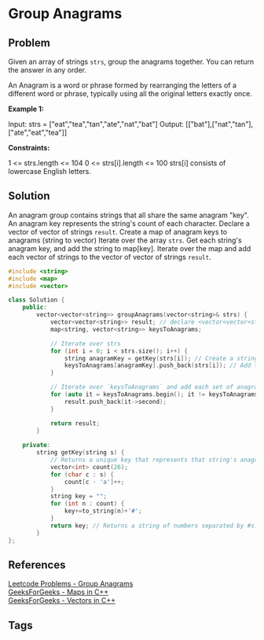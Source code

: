 # Group Anagrams

## Problem
Given an array of strings `strs`, group the anagrams together. You can return the answer in any order.

An Anagram is a word or phrase formed by rearranging the letters of a different word or phrase, typically using all the original letters exactly once.

**Example 1:**

Input: strs = ["eat","tea","tan","ate","nat","bat"]
Output: [["bat"],["nat","tan"],["ate","eat","tea"]]

**Constraints:**

1 <= strs.length <= 104
0 <= strs[i].length <= 100
strs[i] consists of lowercase English letters.

## Solution
An anagram group contains strings that all share the same anagram "key". An anagram key represents the string's count of each character.
Declare a vector of vector of strings `result`.
Create a map of anagram keys to anagrams (string to vector<string>)
Iterate over the array `strs`.
Get each string's anagram key, and add the string to map[key].
Iterate over the map and add each vector of strings to the vector of vector of strings `result`.

```c++
#include <string>
#include <map>
#include <vector>

class Solution {
    public:
        vector<vector<string>> groupAnagrams(vector<string>& strs) {
            vector<vector<string>> result; // declare <vector<vector<string> `result`
            map<string, vector<string>> keysToAnagrams;

            // Iterate over strs
            for (int i = 0; i < strs.size(); i++) {
                string anagramKey = getKey(strs[i]); // Create a string `anagramKey` for each str
                keysToAnagrams[anagramKey].push_back(strs[i]); // Add the string to a map `keysToAnagrams`
            }

            // Iterate over `keysToAnagrams` and add each set of anagrams to its own vector, and add the vector to `result` 
            for (auto it = keysToAnagrams.begin(); it != keysToAnagrams.end(); it++) {
                result.push_back(it->second);
            }

            return result;
        }
    
    private:
        string getKey(string s) {
            // Returns a unique key that represents that string's anagram configuration
            vector<int> count(26);
            for (char c : s) {
                count[c - 'a']++;
            }
            string key = "";
            for (int n : count) {
                key+=to_string(n)+'#';
            }
            return key; // Returns a string of numbers separated by #s. Each number between two #s represents the count of the occurrence of a lowercase character, i.e. 0#0#0#4#0#0#6#0#0#0#0#0... represents a combination of 'ddddgggggg'
        }
};
```

## References
[Leetcode Problems - Group Anagrams](https://leetcode.com/problems/group-anagrams/)  
[GeeksForGeeks - Maps in C++](https://www.geeksforgeeks.org/map-associative-containers-the-c-standard-template-library-stl/)  
[GeeksForGeeks - Vectors in C++](https://www.geeksforgeeks.org/vector-in-cpp-stl/)  

## Tags
